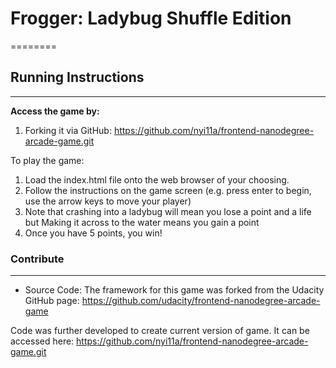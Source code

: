 # **Frogger: Ladybug Shuffle Edition**
========

## **Running Instructions**
------------
**Access the game by:**

1. Forking it via GitHub:
https://github.com/nyi11a/frontend-nanodegree-arcade-game.git

To play the game:
1. Load the index.html file onto the web browser of your choosing.
2. Follow the instructions on the game screen (e.g. press enter to begin, use the arrow keys to move your player)
3. Note that crashing into a ladybug will mean you lose a point and a life
 but Making it across to the water means you gain a point
4. Once you have 5 points, you win!


### **Contribute**
----------
- Source Code: The framework for this game was forked from the Udacity GitHub page: https://github.com/udacity/frontend-nanodegree-arcade-game

Code was further developed to create current version of game. It can be accessed here:  https://github.com/nyi11a/frontend-nanodegree-arcade-game.git


